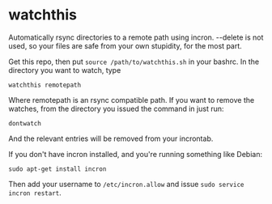 watchthis
=========

Automatically rsync directories to a remote path using incron. --delete is not used,
so your files are safe from your own stupidity, for the most part.

Get this repo, then put `source /path/to/watchthis.sh` in your bashrc.
In the directory you want to watch, type

    watchthis remotepath

Where remotepath is an rsync compatible path. If you want to remove the watches,
from the directory you issued the command in just run:

    dontwatch

And the relevant entries will be removed from your incrontab.

If you don't have incron installed, and you're running something like Debian:

    sudo apt-get install incron

Then add your username to `/etc/incron.allow` and issue `sudo service incron restart`.